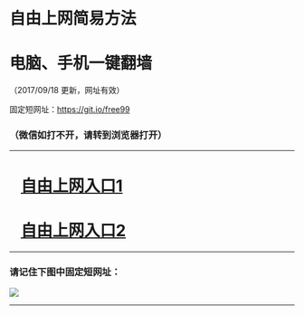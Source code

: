 ﻿# 自由上网简易方法

# 电脑、手机一键翻墙

（2017/09/18 更新，网址有效）

固定短网址：https://git.io/free99

### （微信如打不开，请转到浏览器打开）


***





# &nbsp;&nbsp; <a href="http://ft2831620734.fwq-tz1005.info/fwqtz01.html?t=091800128928 " target="_blank">自由上网入口1</a>
# &nbsp;&nbsp; <a href="http://ft2647910858.fwq-tz1006.info/fwqtz02.html?t=091800115986 " target="_blank">自由上网入口2</a>
***

### 请记住下图中固定短网址：

<img src="https://s3-us-west-2.amazonaws.com/fwq-1001/yjfq-20170905okok.png" /> 


***

